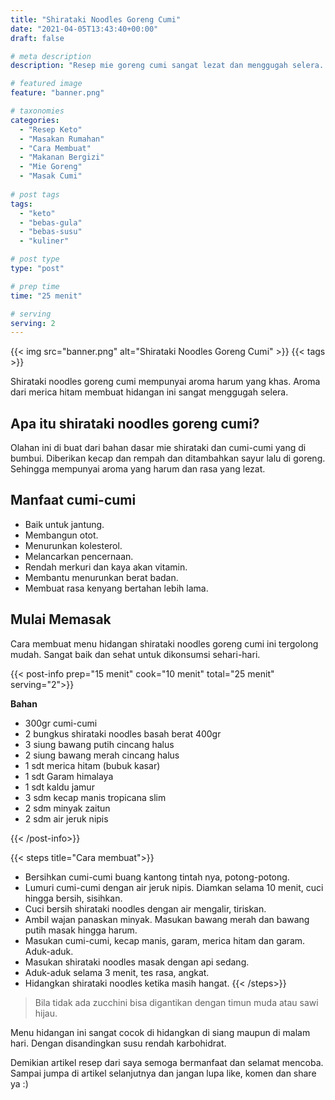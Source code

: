 ```yaml
---
title: "Shirataki Noodles Goreng Cumi"
date: "2021-04-05T13:43:40+00:00"
draft: false

# meta description
description: "Resep mie goreng cumi sangat lezat dan menggugah selera. Sangat ramah untuk diet keto."

# featured image
feature: "banner.png"

# taxonomies
categories:
  - "Resep Keto"
  - "Masakan Rumahan"
  - "Cara Membuat"
  - "Makanan Bergizi"
  - "Mie Goreng"
  - "Masak Cumi"
  
# post tags
tags:
  - "keto"
  - "bebas-gula"
  - "bebas-susu"
  - "kuliner"

# post type
type: "post"

# prep time
time: "25 menit"

# serving
serving: 2
---
```


{{< img src="banner.png" alt="Shirataki Noodles Goreng Cumi" >}}
{{< tags >}}

Shirataki noodles goreng cumi mempunyai aroma harum yang khas. Aroma dari merica hitam membuat hidangan ini sangat menggugah selera.

## Apa itu shirataki noodles goreng cumi?

Olahan ini di buat dari bahan dasar mie shirataki dan cumi-cumi yang di bumbui. Diberikan kecap dan rempah dan ditambahkan sayur lalu di goreng. Sehingga mempunyai aroma yang harum dan rasa yang lezat.

## Manfaat cumi-cumi

- Baik untuk jantung.
- Membangun otot.
- Menurunkan kolesterol.
- Melancarkan pencernaan.
- Rendah merkuri dan kaya akan vitamin. 
- Membantu menurunkan berat badan.
- Membuat rasa kenyang bertahan lebih lama.

## Mulai Memasak 

Cara membuat menu hidangan shirataki noodles goreng cumi ini tergolong mudah. Sangat baik dan sehat untuk dikonsumsi sehari-hari.

{{< post-info prep="15 menit" cook="10 menit" total="25 menit" serving="2">}}

__Bahan__ 

- 300gr cumi-cumi
- 2 bungkus shirataki noodles basah berat 400gr
- 3 siung bawang putih cincang halus
- 2 siung bawang merah cincang halus
- 1 sdt merica hitam (bubuk kasar)
- 1 sdt Garam himalaya
- 1 sdt kaldu jamur
- 3 sdm kecap manis tropicana slim
- 2 sdm minyak zaitun
- 2 sdm air jeruk nipis

{{< /post-info>}}

{{< steps title="Cara membuat">}}
- Bersihkan cumi-cumi buang kantong tintah nya, potong-potong.
- Lumuri cumi-cumi dengan air jeruk nipis. Diamkan selama 10 menit, cuci hingga bersih, sisihkan.
- Cuci bersih shirataki noodles dengan air mengalir, tiriskan.
- Ambil wajan panaskan minyak. Masukan bawang merah dan bawang putih masak hingga harum.
- Masukan cumi-cumi, kecap manis, garam, merica hitam dan garam. Aduk-aduk.
-  Masukan shirataki noodles masak dengan api sedang.
- Aduk-aduk selama 3 menit, tes rasa, angkat.
- Hidangkan shirataki noodles ketika masih hangat.
{{< /steps>}}

>Bila tidak ada zucchini bisa digantikan dengan timun muda atau sawi hijau.

Menu hidangan ini sangat cocok di hidangkan di siang maupun di malam hari. Dengan disandingkan susu rendah karbohidrat.

Demikian artikel resep dari saya semoga bermanfaat dan selamat mencoba. Sampai jumpa di artikel selanjutnya dan jangan lupa like, komen dan share ya :)